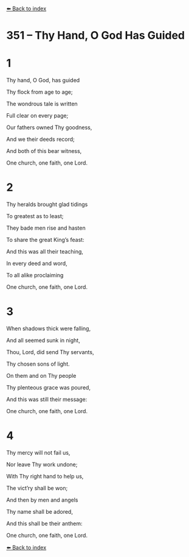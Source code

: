[⬅️ Back to index](../README.md)

# 351 – Thy Hand, O God Has Guided





# 1

Thy hand, O God, has guided

Thy flock from age to age;

The wondrous tale is written

Full clear on every page;

Our fathers owned Thy goodness,

And we their deeds record;

And both of this bear witness,

One church, one faith, one Lord.



# 2

Thy heralds brought glad tidings

To greatest as to least;

They bade men rise and hasten

To share the great King’s feast:

And this was all their teaching,

In every deed and word,

To all alike proclaiming

One church, one faith, one Lord.



# 3

When shadows thick were falling,

And all seemed sunk in night,

Thou, Lord, did send Thy servants,

Thy chosen sons of light.

On them and on Thy people

Thy plenteous grace was poured,

And this was still their message:

One church, one faith, one Lord.



# 4

Thy mercy will not fail us,

Nor leave Thy work undone;

With Thy right hand to help us,

The vict’ry shall be won;

And then by men and angels

Thy name shall be adored,

And this shall be their anthem:

One church, one faith, one Lord.

[⬅️ Back to index](../README.md)
